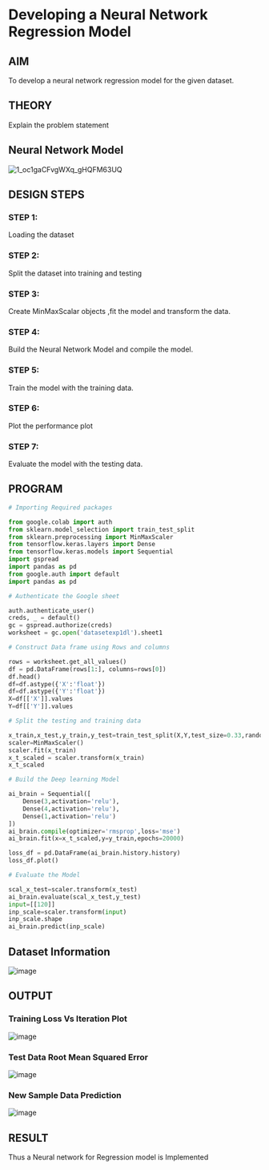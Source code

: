 # Developing a Neural Network Regression Model

## AIM

To develop a neural network regression model for the given dataset.

## THEORY

Explain the problem statement

## Neural Network Model

![1_oc1gaCFvgWXq_gHQFM63UQ](https://user-images.githubusercontent.com/75234946/187084018-841e10cc-d4bc-4b8b-9c5d-e3b46266c487.png)


## DESIGN STEPS

### STEP 1:

Loading the dataset

### STEP 2:

Split the dataset into training and testing

### STEP 3:

Create MinMaxScalar objects ,fit the model and transform the data.

### STEP 4:

Build the Neural Network Model and compile the model.

### STEP 5:

Train the model with the training data.

### STEP 6:

Plot the performance plot

### STEP 7:

Evaluate the model with the testing data.

## PROGRAM
```python
# Importing Required packages

from google.colab import auth
from sklearn.model_selection import train_test_split
from sklearn.preprocessing import MinMaxScaler
from tensorflow.keras.layers import Dense
from tensorflow.keras.models import Sequential
import gspread
import pandas as pd
from google.auth import default
import pandas as pd

# Authenticate the Google sheet

auth.authenticate_user()
creds, _ = default()
gc = gspread.authorize(creds)
worksheet = gc.open('datasetexp1dl').sheet1

# Construct Data frame using Rows and columns

rows = worksheet.get_all_values()
df = pd.DataFrame(rows[1:], columns=rows[0])
df.head()
df=df.astype({'X':'float'})
df=df.astype({'Y':'float'})
X=df[['X']].values
Y=df[['Y']].values

# Split the testing and training data

x_train,x_test,y_train,y_test=train_test_split(X,Y,test_size=0.33,random_state=50)
scaler=MinMaxScaler()
scaler.fit(x_train)
x_t_scaled = scaler.transform(x_train)
x_t_scaled

# Build the Deep learning Model

ai_brain = Sequential([
    Dense(3,activation='relu'),
    Dense(4,activation='relu'),
    Dense(1,activation='relu')
])
ai_brain.compile(optimizer='rmsprop',loss='mse')
ai_brain.fit(x=x_t_scaled,y=y_train,epochs=20000)

loss_df = pd.DataFrame(ai_brain.history.history)
loss_df.plot()

# Evaluate the Model

scal_x_test=scaler.transform(x_test)
ai_brain.evaluate(scal_x_test,y_test)
input=[[120]]
inp_scale=scaler.transform(input)
inp_scale.shape
ai_brain.predict(inp_scale)
```
## Dataset Information

![image](https://user-images.githubusercontent.com/75234946/186728620-1fa89694-7e59-4bde-a56d-64acd7a65291.png)


## OUTPUT

### Training Loss Vs Iteration Plot

![image](https://user-images.githubusercontent.com/75234946/186728854-2713f92f-3d72-443c-be18-99b81bf11512.png)


### Test Data Root Mean Squared Error

![image](https://user-images.githubusercontent.com/75234946/186729251-84bcadfc-1785-468d-bf92-7f1a2e2185d9.png)


### New Sample Data Prediction

![image](https://user-images.githubusercontent.com/75234946/186729400-50ea08f8-31c0-4879-9542-7626737bcc3f.png)


## RESULT
Thus a Neural network for Regression model is Implemented
